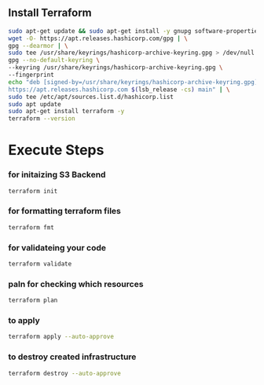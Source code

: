 
## Install Terraform

```bash
sudo apt-get update && sudo apt-get install -y gnupg software-properties-common
wget -O- https://apt.releases.hashicorp.com/gpg | \
gpg --dearmor | \
sudo tee /usr/share/keyrings/hashicorp-archive-keyring.gpg > /dev/null
gpg --no-default-keyring \
--keyring /usr/share/keyrings/hashicorp-archive-keyring.gpg \
--fingerprint
echo "deb [signed-by=/usr/share/keyrings/hashicorp-archive-keyring.gpg] \
https://apt.releases.hashicorp.com $(lsb_release -cs) main" | \
sudo tee /etc/apt/sources.list.d/hashicorp.list
sudo apt update
sudo apt-get install terraform -y
terraform --version
```

# Execute Steps

### for initaizing S3 Backend
```bash
terraform init
```

### for formatting terraform files
```bash
terraform fmt
```

### for validateing your code
```bash
terraform validate
```

### paln for checking which resources 
```bash
terraform plan
```

### to apply 
```bash
terraform apply --auto-approve
```

### to destroy created infrastructure
```bash
terraform destroy --auto-approve
```





